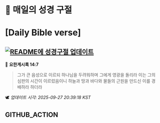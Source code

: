 # 🙏 매일의 성경 구절
# [Daily Bible verse]
## [![README에 성경구절 업데이트](https://github.com/DONGSUKA/first_test/actions/workflows/update-readme-bible.yml/badge.svg)](https://github.com/DONGSUKA/first_test/actions/workflows/update-readme-bible.yml)
<!-- START_BIBLE_VERSE -->
📖 **요한계시록 14:7**
> 그가 큰 음성으로 이르되 하나님을 두려워하며 그에게 영광을 돌리라 이는 그의 심판의 시간이 이르렀음이니 하늘과 땅과 바다와 물들의 근원을 만드신 이를 경배하라 하더라

🕊️ _업데이트 시각: 2025-09-27 20:39:18 KST_
  <!-- END_BIBLE_VERSE -->
## GITHUB_ACTION
